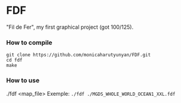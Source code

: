 # FDF
"Fil de Fer", my first graphical project (got 100/125).
 

### How to compile
```
git clone https://github.com/monicaharutyunyan/FDF.git
cd fdf
make 
```

### How to use
./fdf <map_file>
Exemple:
`./fdf ./MGDS_WHOLE_WORLD_OCEAN1_XXL.fdf`
